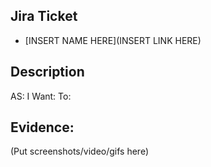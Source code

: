 ## Jira Ticket

- [INSERT NAME HERE](INSERT LINK HERE)

## Description
AS:
I Want:
To:

## Evidence:
(Put screenshots/video/gifs here)

